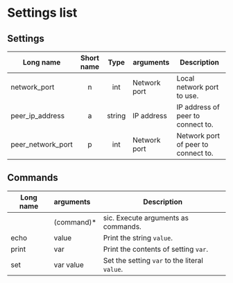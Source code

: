 # Settings list

## Settings

| Long name | Short name | Type | arguments | Description |
|-|:-:|:-:|-|-|
| network_port | n | int | Network port | Local network port to use. |
| peer_ip_address | a | string | IP address | IP address of peer to connect to. |
| peer_network_port | p | int | Network port | Network port of peer to connect to. |

## Commands

| Long name | arguments | Description |
|-|:-|-|
|  | (command)* | sic. Execute arguments as commands. |
| echo | value | Print the string `value`. |
| print | var | Print the contents of setting `var`. |
| set | var value | Set the setting `var` to the literal `value`. |
